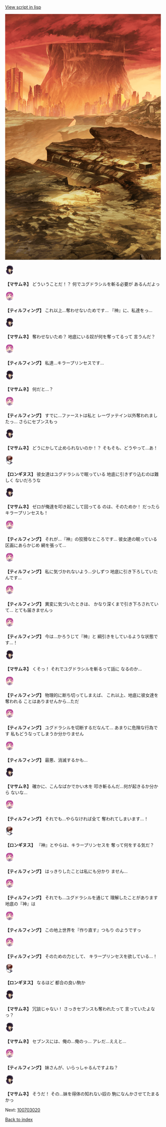 [View script in lisp](../scripts/100703010.txt)

![underwild.png](../images/backgrounds/underwild.png)

<img src="../images/units/1100111.png" alt="1100111.png" height="34"/>

**【マサムネ】**
どういうことだ！？
何でユグドラシルを斬る必要が
あるんだよっ

<img src="../images/units/101415.png" alt="101415.png" height="34"/>

**【ティルフィング】**
これ以上…奪わせないためです…
『神』に、私達をっ…

<img src="../images/units/1100111.png" alt="1100111.png" height="34"/>

**【マサムネ】**
奪わせないため？
地底にいる奴が何を奪ってるって
言うんだ？

<img src="../images/units/101415.png" alt="101415.png" height="34"/>

**【ティルフィング】**
私達…キラープリンセスです…

<img src="../images/units/1100111.png" alt="1100111.png" height="34"/>

**【マサムネ】**
何だと…？

<img src="../images/units/101415.png" alt="101415.png" height="34"/>

**【ティルフィング】**
すでに…ファーストは私と
レーヴァテイン以外奪われましたっ…
さらにセブンスもっ

<img src="../images/units/1100111.png" alt="1100111.png" height="34"/>

**【マサムネ】**
どうにかして止められないのか！？
そもそも、どうやって…あ！

<img src="../images/units/1300111.png" alt="1300111.png" height="34"/>

**【ロンギヌス】**
彼女達はユグドラシルで眠っている
地底に引きずり込むのは難しく
ないだろうな

<img src="../images/units/1100111.png" alt="1100111.png" height="34"/>

**【マサムネ】**
ゼロが俺達を叩き起こして回ってる
のは、そのためか！
だったらキラープリンセスも！

<img src="../images/units/101415.png" alt="101415.png" height="34"/>

**【ティルフィング】**
それが…『神』の狡猾なところです…
彼女達の眠っている区画にあらかじめ
網を張って…

<img src="../images/units/101415.png" alt="101415.png" height="34"/>

**【ティルフィング】**
私に気づかれないよう…少しずつ
地底に引き下ろしていたんです…

<img src="../images/units/101415.png" alt="101415.png" height="34"/>

**【ティルフィング】**
異変に気づいたときは、
かなり深くまで引き下ろされていて…
とても届きませんっ

<img src="../images/units/101415.png" alt="101415.png" height="34"/>

**【ティルフィング】**
今は…かろうじて『神』と
綱引きをしているような状態です…！

<img src="../images/units/1100111.png" alt="1100111.png" height="34"/>

**【マサムネ】**
くそっ！
それでユグドラシルを斬るって話に
なるのか…

<img src="../images/units/101415.png" alt="101415.png" height="34"/>

**【ティルフィング】**
物理的に断ち切ってしまえば、
これ以上、地底に彼女達を奪われる
ことはありませんから…ただ

<img src="../images/units/101415.png" alt="101415.png" height="34"/>

**【ティルフィング】**
ユグドラシルを切断するだなんて…
あまりに危険な行為です
私もどうなってしまうか分かりません

<img src="../images/units/101415.png" alt="101415.png" height="34"/>

**【ティルフィング】**
最悪、消滅するかも…

<img src="../images/units/1100111.png" alt="1100111.png" height="34"/>

**【マサムネ】**
確かに、こんなばかでかい木を
叩き斬るんだ…何が起きるか分から
ないな…

<img src="../images/units/101415.png" alt="101415.png" height="34"/>

**【ティルフィング】**
それでも…やらなければ全て
奪われてしまいます…！

<img src="../images/units/1300111.png" alt="1300111.png" height="34"/>

**【ロンギヌス】**
『神』とやらは、キラープリンセスを
奪って何をする気だ？

<img src="../images/units/101415.png" alt="101415.png" height="34"/>

**【ティルフィング】**
はっきりしたことは私にも分かり
ません…

<img src="../images/units/101415.png" alt="101415.png" height="34"/>

**【ティルフィング】**
それでも…ユグドラシルを通じて
理解したことがあります
地底の『神』は

<img src="../images/units/101415.png" alt="101415.png" height="34"/>

**【ティルフィング】**
この地上世界を『作り直す』つもり
のようですっ

<img src="../images/units/101415.png" alt="101415.png" height="34"/>

**【ティルフィング】**
そのための力として、
キラープリンセスを欲している…！

<img src="../images/units/1300111.png" alt="1300111.png" height="34"/>

**【ロンギヌス】**
なるほど
都合の良い駒か

<img src="../images/units/1100111.png" alt="1100111.png" height="34"/>

**【マサムネ】**
冗談じゃない！
さっきセブンスも奪われたって
言っていたよなっ？

<img src="../images/units/1100111.png" alt="1100111.png" height="34"/>

**【マサムネ】**
セブンスには、俺の…俺のっ…
アレだ…ええと…

<img src="../images/units/101415.png" alt="101415.png" height="34"/>

**【ティルフィング】**
妹さんが、いらっしゃるんですよね？

<img src="../images/units/1100111.png" alt="1100111.png" height="34"/>

**【マサムネ】**
そうだ！
その…妹を得体の知れない奴の
駒になんかさせてたまるかっ

Next: [100703020](100703020.md)

[Back to index](index.md)
